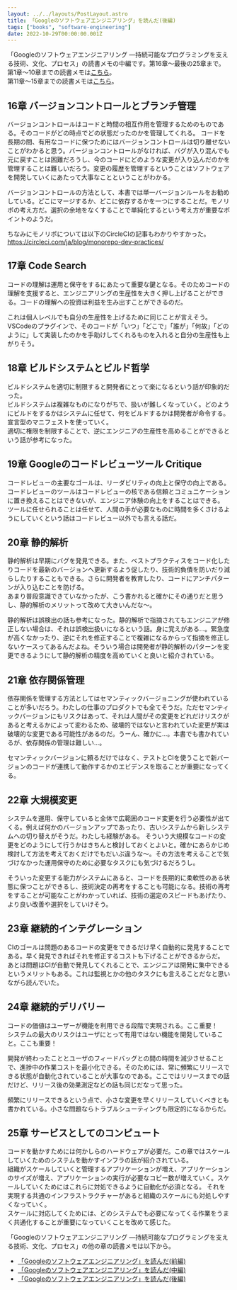 ```yaml
---
layout: ../../layouts/PostLayout.astro
title: 「Googleのソフトウェアエンジニアリング」を読んだ(後編)
tags: ["books", "software-engineering"]
date: 2022-10-29T00:00:00.001Z
---
```


「Googleのソフトウェアエンジニアリング ―持続可能なプログラミングを支える技術、文化、プロセス」の読書メモの中編です。第16章〜最後の25章まで。  
第1章〜10章までの読書メモは<a href="https://kanoe.dev/blog/google-software-engineering" target="_blank">こちら</a>。  
第11章〜15章までの読書メモは<a href="https://kanoe.dev/blog/google-software-engineering-2" target="_blank">こちら</a>。  


## 16章 バージョンコントロールとブランチ管理
バージョンコントロールはコードと時間の相互作用を管理するためのものである。そのコードがどの時点でどの状態だったのかを管理してくれる。
コードを長期の間、有用なコードに保つためにはバージョンコントロールは切り離せないことがわかると思う。バージョンコントロールがなければ、バグが入り混んでも元に戻すことは困難だろうし、今のコードにどのような変更が入り込んだのかを管理することは難しいだろう。変更の履歴を管理するということはソフトウェアを開発していくにあたって大事なことということがわかる。

バージョンコントロールの方法として、本書では単一バージョンルールをお勧めしている。どこにマージするか、どこに依存するかを一つにすることだ。モノリポの考え方だ。選択の余地をなくすることで単純化するという考え方が重要なポイントのようだ。

ちなみにモノリポについては以下のCircleCIの記事もわかりやすかった。  
https://circleci.com/ja/blog/monorepo-dev-practices/

## 17章 Code Search
コードの理解は運用と保守をするにあたって重要な鍵となる。そのためコードの理解を支援すると、エンジニアリングの生産性を大きく押し上げることができる。コードの理解への投資は利益を生み出すことができるのだ。

これは個人レベルでも自分の生産性を上げるために同じことが言えそう。VSCodeのプラグインで、そのコードが「いつ」「どこで」「誰が」「何故」「どのように」して実装したのかを手助けしてくれるものを入れると自分の生産性も上がりそう。

## 18章 ビルドシステムとビルド哲学
ビルドシステムを適切に制限すると開発者にとって楽になるという話が印象的だった。  
ビルドシステムは複雑なものになりがちで、扱いが難しくなっていく。どのようにビルドをするかはシステムに任せて、何をビルドするかは開発者が命令する。宣言型のマニフェストを使っていく。  
適切に権限を制限することで、逆にエンジニアの生産性を高めることができるという話が参考になった。

## 19章 Googleのコードレビューツール Critique
コードレビューの主要なゴールは、リーダビリティの向上と保守の向上である。
コードレビューのツールはコードレビューの核である信頼とコミュニケーションに置き換えることはできないが、エンジニア体験の向上をすることはできる。  
ツールに任せられることは任せて、人間の手が必要なものに時間を多くさけるようにしていくという話はコードレビュー以外でも言える話だ。

## 20章 静的解析
静的解析は早期にバグを発見できる。また、ベストプラクティスをコード化したりコードを最新のバージョンへ更新するよう促したり、技術的負債を防いだり減らしたりすることもできる。さらに開発者を教育したり、コードにアンチパターンが入り込むことを防げる。  
あまり普段意識できていなかったが、こう書かれると確かにその通りだと思うし、静的解析のメリットって改めて大きいんだな〜。

静的解析は誤検出の話も参考になった。静的解析で指摘されてもエンジニアが修正しない場合は、それは誤検出扱いになるという話。身に覚えがある…。緊急度が高くなかったり、逆にそれを修正することで複雑になるからって指摘を修正しないケースってあるんだよね。そういう場合は開発者が静的解析のパターンを変更できるようにして静的解析の精度を高めていくと良いと紹介されている。

## 21章 依存関係管理
依存関係を管理する方法としてはセマンティックバージョニングが使われていることが多いだろう。わたしの仕事のプロダクトでも全てそうだ。ただセマンティックバージョンにもリスクはあって、それは人間がその変更をどれだけリスクがあると考えるかによって変わるため、破壊的ではないと言われていた変更が実は破壊的な変更である可能性があるのだ。うーん、確かに…。本書でも書かれているが、依存関係の管理は難しい…。

セマンティックバージョンに頼るだけではなく、テストとCIを使うことで新バージョンのコードが連携して動作するかのエビデンスを取ることが重要になってくる。

## 22章 大規模変更
システムを運用、保守していると全体で広範囲のコード変更を行う必要性が出てくる。例えば何かのバージョンアップであったり、古いシステムから新しシステムへの切り替えがそうだ。わたしも経験がある。
そういう大規模なコードの変更をどのようにして行うかはきちんと検討しておくとよいと。確かにあらかじめ検討して方法を考えておくだけでもだいぶ違うな〜。その方法を考えることで気づけなかった運用保守のために必要なタスクにも気づけるだろうし。

そういった変更する能力がシステムにあると、コードを長期的に柔軟性のある状態に保つことができるし、技術決定の再考をすることも可能になる。技術の再考をすることが可能なことがわかっていれば、技術の選定のスピードもあげたり、より良い改善や選択をしていけそう。

## 23章 継続的インテグレーション
CIのゴールは問題のあるコードの変更をできるだけ早く自動的に発見することである。早く発見できればそれを修正するコストも下げることができるからだ。  
あとは問題はCIが自動で発見してくれることで、エンジニアは開発に集中できるというメリットもある。これは監視とかの他のタスクにも言えることだなと思いながら読んでいた。

## 24章 継続的デリバリー
コードの価値はユーザーが機能を利用できる段階で実現される。ここ重要！  
システムの最大のリスクはユーザにとって有用ではない機能を開発していること。ここも重要！

開発が終わったこととユーザのフィードバッグとの間の時間を減少させることで、進捗中の作業コストを最小化できる。そのためには、常に頻繁にリリースできる状態が自動化されていることが大事なのである。ここではリリースまでの話だけど、リリース後の効果測定などの話も同じだなって思った。

頻繁にリリースできるという点で、小さな変更を早くリリースしていくべきとも書かれている。小さな問題ならトラブルシューティングも限定的になるからだ。

## 25章 サービスとしてのコンピュート
コードを動かすためには何かしらのハードウェアが必要だ。この章ではスケールしていくためのシステムを動かすインフラの話が紹介されている。  
組織がスケールしていくと管理するアプリケーションが増え、アプリケーションのサイズが増え、アプリケーションの実行が必要なコピー数が増えていく。スケールしていくためにはこれらに対処できるように自動化が必須となる。 それを実現する共通のインフラストラクチャーがあると組織のスケールにも対処しやすくなっていく。  
スケールに対応してくためには、どのシステムでも必要になってくる作業をうまく共通化することが重要になっていくことを改めて感じた。


「Googleのソフトウェアエンジニアリング ―持続可能なプログラミングを支える技術、文化、プロセス」の他の章の読書メモは以下から。
- <a href="https://kanoe.dev/blog/google-software-engineering" target="_blank">「Googleのソフトウェアエンジニアリング」を読んだ(前編)</a>
- <a href="https://kanoe.dev/blog/google-software-engineering-2" target="_blank">「Googleのソフトウェアエンジニアリング」を読んだ(中編)</a>
- <a href="https://kanoe.dev/blog/google-software-engineering-3" target="_blank">「Googleのソフトウェアエンジニアリング」を読んだ(後編)</a>
